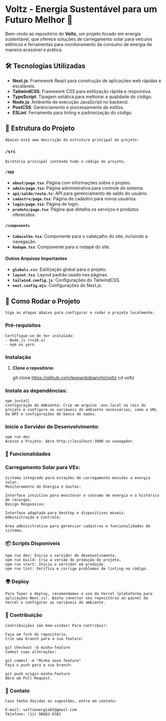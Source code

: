 # Voltz - Energia Sustentável para um Futuro Melhor 🌱

Bem-vindo ao repositório do **Voltz**, um projeto focado em energia sustentável, que oferece soluções de carregamento solar para veículos elétricos e ferramentas para monitoramento de consumo de energia de maneira acessível e prática.


## 🛠️ Tecnologias Utilizadas

- **Next.js**: Framework React para construção de aplicações web rápidas e escaláveis.
- **TailwindCSS**: Framework CSS para estilização rápida e responsiva.
- **TypeScript**: Tipagem estática para melhorar a qualidade do código.
- **Node.js**: Ambiente de execução JavaScript no backend.
- **PostCSS**: Gerenciamento e processamento de estilos.
- **ESLint**: Ferramenta para linting e padronização do código.


## 📂 Estrutura do Projeto

    Abaixo está uma descrição da estrutura principal do projeto:

### **`/src`**

    Diretório principal contendo todo o código do projeto.

#### **`/app`**
- **`about/page.tsx`**: Página com informações sobre o projeto.
- **`admin/page.tsx`**: Página administrativa para controle do sistema.
- **`api/saldo/route.ts`**: API para gerenciamento de saldo do usuário.
- **`cadastro/page.tsx`**: Página de cadastro para novos usuários.
- **`login/page.tsx`**: Página de login.
- **`produto/page.tsx`**: Página que detalha os serviços e produtos oferecidos.

#### **`/components`**
- **`Cabecalho.tsx`**: Componente para o cabeçalho do site, incluindo a navegação.
- **`Rodape.tsx`**: Componente para o rodapé do site.

#### Outros Arquivos Importantes
- **`globals.css`**: Estilização global para o projeto.
- **`layout.tsx`**: Layout padrão usado nas páginas.
- **`tailwind.config.js`**: Configurações do TailwindCSS.
- **`next.config.mjs`**: Configurações do Next.js.


## 🚀 Como Rodar o Projeto

    Siga as etapas abaixo para configurar e rodar o projeto localmente:

### Pré-requisitos
    Certifique-se de ter instalado:
    - Node.js (>=16.x)
    - npm ou yarn

### Instalação

1. **Clone o repositório**:
   
   git clone https://github.com/leonardobianchii/voltz
   cd voltz

### Instale as dependências:

    npm install
    Configuração do Ambiente: Crie um arquivo .env.local na raiz do projeto e configure as variáveis de ambiente necessárias, como a URL da API e configurações de banco de dados.

### Inicie o Servidor de Desenvolvimento:


    npm run dev
    Acesse o Projeto: Abra http://localhost:3000 no navegador.

### 🌟 Funcionalidades

### Carregamento Solar para VEs:

    Sistema integrado para estações de carregamento movidas a energia solar.
    Monitoramento de Energia e Gastos:

    Interface intuitiva para monitorar o consumo de energia e o histórico de recargas.
    Design Responsivo:

    Interface adaptada para desktop e dispositivos móveis.
    Administração e Controle:

    Área administrativa para gerenciar cadastros e funcionalidades do sistema.

### 📦 Scripts Disponíveis

    npm run dev: Inicia o servidor de desenvolvimento.
    npm run build: Cria a versão de produção do projeto.
    npm run start: Inicia o servidor em produção.
    npm run lint: Verifica e corrige problemas de linting no código.

### 🌍 Deploy

    Para fazer o deploy, recomendamos o uso da Vercel (plataforma para aplicações Next.js). Basta conectar seu repositório ao painel da Vercel e configurar as variáveis de ambiente.


### 🤝 Contribuição

    Contribuições são bem-vindas! Para contribuir:

    Faça um fork do repositório.
    Crie uma branch para a sua feature:

    git checkout -b minha-feature
    Commit suas alterações:

    git commit -m "Minha nova feature"
    Faça o push para a sua branch:

    git push origin minha-feature
    Abra um Pull Request.

### 📧 Contato

    Caso tenha dúvidas ou sugestões, entre em contato:

    E-mail: voltzenergia01@gmail.com
    Telefone: (11) 98683-9381


